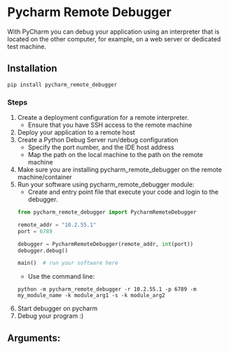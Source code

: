 # Pycharm Remote Debugger

With PyCharm you can debug your application using an interpreter that is located on the other computer, 
for example, on a web server or dedicated test machine.

## Installation 
```shell
pip install pycharm_remote_debugger
```

### Steps
1. Create a deployment configuration for a remote interpreter.
   - Ensure that you have SSH access to the remote machine
2. Deploy your application to a remote host
3. Create a Python Debug Server run/debug configuration
    - Specify the port number, and the IDE host address
    - Map the path on the local machine to the path on the remote machine
4. Make sure you are installing pycharm_remote_debugger on the remote machine/container   
5. Run your software using pycharm_remote_debugger module: 
   - Create and entry point file that execute your code and login to the debugger.
   ```python
   from pycharm_remote_debugger import PycharmRemoteDebugger
   
   remote_addr = "10.2.55.1"
   port = 6789
   
   debugger = PycharmRemoteDebugger(remote_addr, int(port))
   debugger.debug()
   
   main()  # run your software here
   ```
   - Use the command line: 
   ```shell
   python -m pycharm_remote_debugger -r 10.2.55.1 -p 6789 -m my_module_name -k module_arg1 -s -k module_arg2
   ```
6. Start debugger on pycharm
7. Debug your program :) 

## Arguments:
